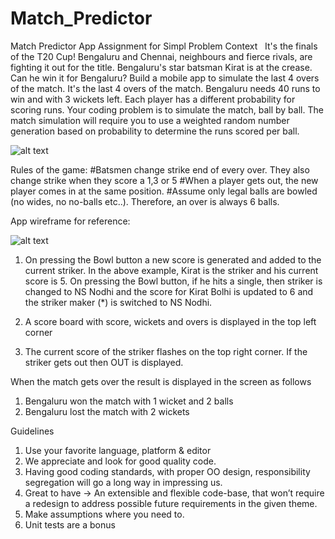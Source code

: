 # Match_Predictor
Match Predictor App Assignment for Simpl
Problem Context
 
It's the finals of the T20 Cup! Bengaluru and Chennai, neighbours and fierce rivals, are fighting it out for the title. Bengaluru's star batsman Kirat is at the crease. Can he win it for Bengaluru? Build a mobile app to simulate the last 4 overs of the match.
It's the last 4 overs of the match. Bengaluru needs 40 runs to win and with 3 wickets left. 
Each player has a different probability for scoring runs. Your coding problem is to simulate the match, ball by ball. 
The match simulation will require you to use a weighted random number generation based on probability to determine the runs scored per ball.

![alt text](http://url/to/img.png)

Rules of the game:
#Batsmen change strike end of every over. They also change strike when they score a 1,3 or 5
#When a player gets out, the new player comes in at the same position.
#Assume only legal balls are bowled (no wides, no no-balls etc..). Therefore, an over is always 6 balls. 

App wireframe for reference:

![alt text](http://url/to/img.png)

1. On pressing the Bowl button a new score is generated and added to the current striker. In the above example, Kirat is the striker and his current score is 5. On pressing the Bowl button, if he hits a single, then striker is changed to NS Nodhi and the score for Kirat Bolhi is updated to 6 and the striker maker (*) is switched to NS Nodhi.

2. A score board with score, wickets and overs is displayed in the top left corner

3. The current score of the striker flashes on the top right corner. If the striker gets out then OUT is displayed.

When the match gets over the result is displayed in the screen as follows
1. Bengaluru won the match with 1 wicket and 2 balls 
2. Bengaluru lost the match with 2 wickets

Guidelines
1. Use your favorite language, platform & editor
2. We appreciate and look for good quality code. 
3. Having good coding standards, with proper OO design, responsibility segregation will go a long way in impressing us. 
4. Great to have -> An extensible and flexible code-base, that won’t require a redesign to address possible future requirements in the given theme.
5. Make assumptions where you need to. 
6. Unit tests are a bonus

